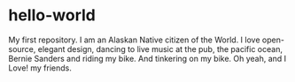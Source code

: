 # hello-world
My first repository.
I am an Alaskan Native citizen of the World. I love open-source, elegant design, dancing to live music at the pub, the pacific ocean, Bernie Sanders and riding my bike. And tinkering on my bike. 
Oh yeah, and I Love! my friends.
